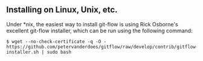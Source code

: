 Installing on Linux, Unix, etc.
-------------------------------

Under *nix, the easiest way to install git-flow is using Rick Osborne's
excellent git-flow installer, which can be run using the following command:

	$ wget --no-check-certificate -q -O - https://github.com/petervanderdoes/gitflow/raw/develop/contrib/gitflow-installer.sh | sudo bash
